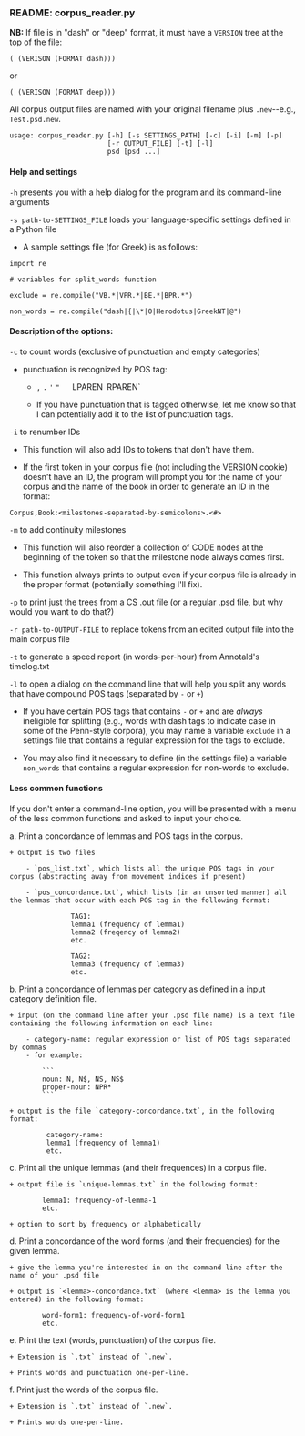 ### README: corpus_reader.py

__NB:__ If file is in "dash" or "deep" format, it must have a `VERSION` tree at the top of the file:

```
( (VERISON (FORMAT dash)))
```
or
```
( (VERISON (FORMAT deep)))
```

All corpus output files are named with your original filename plus `.new`--e.g., `Test.psd.new`.

```
usage: corpus_reader.py [-h] [-s SETTINGS_PATH] [-c] [-i] [-m] [-p]
                        [-r OUTPUT_FILE] [-t] [-l]
                        psd [psd ...]
```

#### Help and settings

`-h` presents you with a help dialog for the program and its command-line arguments

`-s path-to-SETTINGS_FILE` loads your language-specific settings defined in a Python file

+ A sample settings file (for Greek) is as follows:

```
import re

# variables for split_words function

exclude = re.compile("VB.*|VPR.*|BE.*|BPR.*")

non_words = re.compile("dash|{|\*|0|Herodotus|GreekNT|@")
```

#### Description of the options:

`-c` to count words (exclusive of punctuation and empty categories)
   
+ punctuation is recognized by POS tag:

    - `,` `.` `'` `"` ` ` ` `LPAREN` `RPAREN`

    - If you have punctuation that is tagged otherwise, let me know so that I can potentially add it to the list of punctuation tags.

`-i` to renumber IDs

+ This function will also add IDs to tokens that don't have them.

+ If the first token in your corpus file (not including the VERSION cookie) doesn't have an ID, the program will prompt you for the name of your corpus and the name of the book in order to generate an ID in the format:
```
Corpus,Book:<milestones-separated-by-semicolons>.<#>
```

`-m` to add continuity milestones

+ This function will also reorder a collection of CODE nodes at the beginning of the token so that the milestone node always comes first.

+ This function always prints to output even if your corpus file is already in the proper format (potentially something I'll fix).

`-p` to print just the trees from a CS .out file (or a regular .psd file, but why would you want to do that?)

`-r path-to-OUTPUT-FILE` to replace tokens from an edited output file into the main corpus file

`-t` to generate a speed report (in words-per-hour) from Annotald's timelog.txt

`-l` to open a dialog on the command line that will help you split any words that have compound POS tags (separated by `-` or `+`)

+ If you have certain POS tags that contains `-` or `+` and are _always_ ineligible for splitting (e.g., words with dash tags to indicate case in some of the Penn-style corpora), you may name a variable `exclude` in a settings file that contains a regular expression for the tags to exclude.

+ You may also find it necessary to define (in the settings file) a variable `non_words` that contains a regular expression for non-words to exclude.

#### Less common functions

If you don't enter a command-line option, you will be presented with a menu of the less common functions and asked to input your choice.

a. Print a concordance of lemmas and POS tags in the corpus.

    + output is two files
    
        - `pos_list.txt`, which lists all the unique POS tags in your corpus (abstracting away from movement indices if present)
    
        - `pos_concordance.txt`, which lists (in an unsorted manner) all the lemmas that occur with each POS tag in the following format:
	  		       
			       TAG1:
			       lemma1 (frequency of lemma1)
			       lemma2 (freqency of lemma2)
			       etc.

			       TAG2:
			       lemma3 (frequency of lemma3)
			       etc.

b. Print a concordance of lemmas per category as defined in a input category definition file.
    
    + input (on the command line after your .psd file name) is a text file containing the following information on each line:

        - category-name: regular expression or list of POS tags separated by commas
        - for example:

			```
			noun: N, N$, NS, NS$
			proper-noun: NPR*
			```

    + output is the file `category-concordance.txt`, in the following format:

			 category-name:
			 lemma1 (frequency of lemma1)
			 etc.

c. Print all the unique lemmas (and their frequences) in a corpus file.

    + output file is `unique-lemmas.txt` in the following format:

			lemma1: frequency-of-lemma-1
			etc.

    + option to sort by frequency or alphabetically
    
d. Print a concordance of the word forms (and their frequencies) for the given lemma.

    + give the lemma you're interested in on the command line after the name of your .psd file

    + output is `<lemma>-concordance.txt` (where <lemma> is the lemma you entered) in the following format:

			word-form1: frequency-of-word-form1
			etc.

e. Print the text (words, punctuation) of the corpus file.

    + Extension is `.txt` instead of `.new`.

    + Prints words and punctuation one-per-line.

f. Print just the words of the corpus file.

    + Extension is `.txt` instead of `.new`.

    + Prints words one-per-line.

